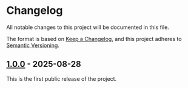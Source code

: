 # Changelog

All notable changes to this project will be documented in this file.

The format is based on [Keep a Changelog](https://keepachangelog.com/en/1.1.0/),
and this project adheres to [Semantic Versioning](https://semver.org/spec/v2.0.0.html).

## [1.0.0] - 2025-08-28

This is the first public release of the project.

[1.0.0]: https://github.com/Capgemini/gov-prototype-by-prompt/releases/tag/v1.0.0
